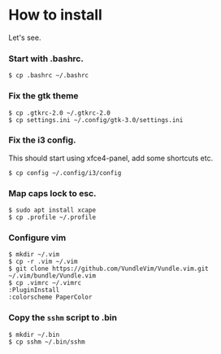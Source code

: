 # How to install

Let's see.

### Start with .bashrc.

    $ cp .bashrc ~/.bashrc

### Fix the gtk theme

    $ cp .gtkrc-2.0 ~/.gtkrc-2.0
    $ cp settings.ini ~/.config/gtk-3.0/settings.ini

### Fix the i3 config.

This should start using xfce4-panel, add some shortcuts etc.

    $ cp config ~/.config/i3/config

### Map caps lock to esc.

    $ sudo apt install xcape
    $ cp .profile ~/.profile

### Configure vim

    $ mkdir ~/.vim
    $ cp -r .vim ~/.vim
    $ git clone https://github.com/VundleVim/Vundle.vim.git ~/.vim/bundle/Vundle.vim
    $ cp .vimrc ~/.vimrc
    :PluginInstall
    :colorscheme PaperColor

### Copy the `sshm` script to .bin

    $ mkdir ~/.bin
    $ cp sshm ~/.bin/sshm
